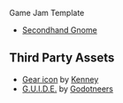 Game Jam Template

* [Secondhand Gnome](https://secondhandgnome.itch.io/)

## Third Party Assets
* [Gear icon](https://opengameart.org/content/game-icons) by [Kenney](https://www.kenney.nl/)
* [G.U.I.D.E.](https://godotneers.github.io/G.U.I.D.E/) by [Godotneers](https://www.youtube.com/@godotneers)
